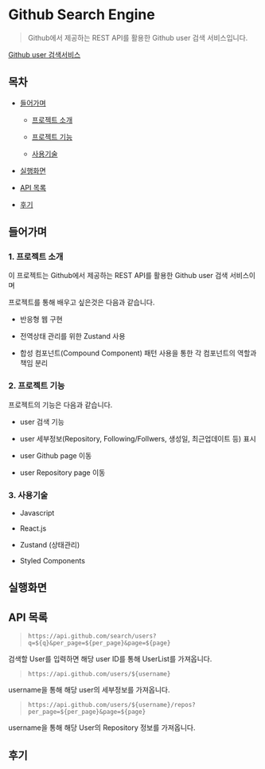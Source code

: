 # Github Search Engine

> Github에서 제공하는 REST API를 활용한 Github user 검색 서비스입니다.

[Github user 검색서비스](https://reliable-croissant-0c2e0e.netlify.app/)

## 목차

- [들어가며](#들어가며)

  - [프로젝트 소개](#1-프로젝트-소개)

  - [프로젝트 기능](#2-프로젝트-기능)

  - [사용기술](#3-사용기술)

- [실행화면](#실행화면)

- [API 목록](#api-목록)

- [후기](#후기)

## 들어가며

### 1. 프로젝트 소개

이 프로젝트는 Github에서 제공하는 REST API를 활용한 Github user 검색 서비스이며

프로젝트를 통해 배우고 싶은것은 다음과 같습니다.

- 반응형 웹 구현

- 전역상태 관리를 위한 Zustand 사용

- 합성 컴포넌트(Compound Component) 패턴 사용을 통한 각 컴포넌트의 역할과 책임 분리

### 2. 프로젝트 기능

프로젝트의 기능은 다음과 같습니다.

- user 검색 기능

- user 세부정보(Repository, Following/Follwers, 생성일, 최근업데이트 등) 표시

- user Github page 이동

- user Repository page 이동

### 3. 사용기술

- Javascript

- React.js

- Zustand (상태관리)

- Styled Components

## 실행화면

## API 목록

> `https://api.github.com/search/users?q=${q}&per_page=${per_page}&page=${page}`

검색할 User를 입력하면 해당 user ID를 통해 UserList를 가져옵니다.

> `https://api.github.com/users/${username}`

username을 통해 해당 user의 세부정보를 가져옵니다.

> `https://api.github.com/users/${username}/repos?per_page=${per_page}&page=${page}`

username을 통해 해당 User의 Repository 정보를 가져옵니다.

## 후기

